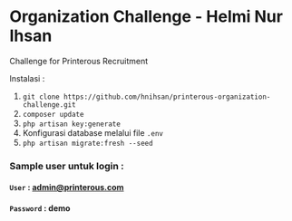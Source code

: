 # Organization Challenge - Helmi Nur Ihsan
Challenge for Printerous Recruitment 
  
Instalasi :  
1. ``` git clone https://github.com/hnihsan/printerous-organization-challenge.git ```  
2. ``` composer update ```  
3. ``` php artisan key:generate ```
4. Konfigurasi database melalui file ``` .env ```  
5. ``` php artisan migrate:fresh --seed ```  

### Sample user untuk login :  
#### `` User `` : admin@printerous.com  
#### `` Password `` : demo
